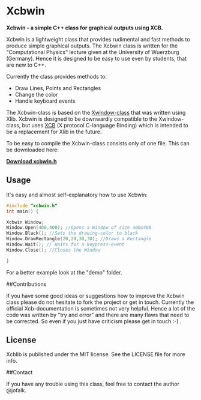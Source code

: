# Xcbwin


**Xcbwin - a simple C++ class for graphical outputs using XCB.**


Xcbwin is a lightweight class that provides rudimental and fast methods to produce simple graphical outputs. The Xcbwin class is written for the "Computational Physics" lecture given at the University of Wuerzburg (Germany). Hence it is designed to be easy to use even by students, that are new to C++. 

Currently the class provides methods to:


*  Draw Lines, Points and Rectangles
*  Change the color
*  Handle keyboard events


The Xcbwin-class is based on the [Xwindow-class](http://www.physik.uni-wuerzburg.de/~hinrichsen/teaching/CP/Material/Quelltexte/xwindows) that was written using Xlib. 
Xcbwin is designed to be downwardly compatible to the Xwindow-class, but uses [XCB](http://xcb.freedesktop.org/) (X protocol C-language Binding) which is intended to be a replacement for Xlib in the future.


To be easy to compile the Xcbwin-class consists only of one file. This can be downloaded here:

**[Download xcbwin.h](https://raw.github.com/jofalk/Xcbwin/master/xcbwin.h)**



## Usage

It's easy and almost self-explanatory how to use Xcbwin:

```C++
#include "xcbwin.h"
int main() {

Xcbwin Window;
Window.Open(400,400); //Opens a Window of size 400x400
Window.Black(); //Sets the drawing-color to black
Window.DrawRectangle(20,20,30,30); //Draws a Rectangle
Window.Wait(); // Waits for a keypress-event
Window.Close(); //Closes the Window

}

```

For a better example look at the "demo" folder.


##Contributions

If you have some good ideas or suggestions how to improve the Xcbwin class please do not hesitate to fork the project or get in touch. 
Currently the official Xcb-documentation is sometimes not very helpful. Hence a lot of the code was written by "try and error" and there are many flaws that need to be corrected. So even if you just have criticism please get in touch :-) .


## License

Xcblib is published under the MIT license. See the LICENSE file for more info.


##Contact

If you have any trouble using this class, feel free to contact the author @jofalk.


